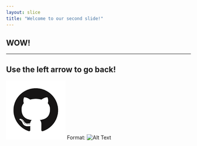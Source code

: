 ```yaml
---
layout: slice
title: "Welcome to our second slide!"
---
```

## WOW!
---
Use the left arrow to go back!
---
![GitHub Logo](/images/logo.png)
Format: ![Alt Text](url)
